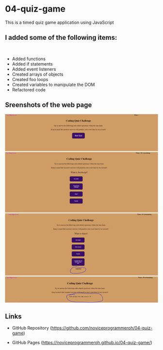 # 04-quiz-game
This is a timed quiz game application using JavaScript

## I added some of the following items: <br />
<br />

- Added functions
- Added if statements
- Added event listeners
- Created arrays of objects
- Created foo loops
- Created variables to manipulate the DOM
- Refactored code


## Sreenshots of the web page ##

![This is an image](./02-Challenge/Assets/screenshot_start_quiz.png)
![This is an image](./02-Challenge/Assets/screenshot_timer_quiz.png)
![This is an image](./02-Challenge/Assets/screenshot_wrong_answer_quiz.png)
![This is an image](./02-Challenge/Assets/screenshot_final_score_quiz.png)


## Links ##
- GitHub Repository
(https://github.com/noviceprogrammeroh/04-quiz-game)

- GitHub Pages
(https://noviceprogrammeroh.github.io/04-quiz-game/)
